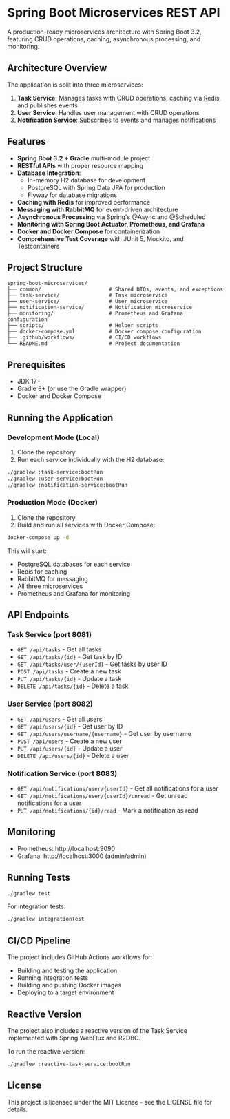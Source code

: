 # Spring Boot Microservices REST API

A production-ready microservices architecture with Spring Boot 3.2, featuring CRUD operations, caching, asynchronous processing, and monitoring.

## Architecture Overview

The application is split into three microservices:

1. **Task Service**: Manages tasks with CRUD operations, caching via Redis, and publishes events
2. **User Service**: Handles user management with CRUD operations
3. **Notification Service**: Subscribes to events and manages notifications

## Features

- **Spring Boot 3.2 + Gradle** multi-module project
- **RESTful APIs** with proper resource mapping
- **Database Integration**:
  - In-memory H2 database for development
  - PostgreSQL with Spring Data JPA for production
  - Flyway for database migrations
- **Caching with Redis** for improved performance
- **Messaging with RabbitMQ** for event-driven architecture
- **Asynchronous Processing** via Spring's @Async and @Scheduled
- **Monitoring with Spring Boot Actuator, Prometheus, and Grafana**
- **Docker and Docker Compose** for containerization
- **Comprehensive Test Coverage** with JUnit 5, Mockito, and Testcontainers

## Project Structure

```
spring-boot-microservices/
├── common/                      # Shared DTOs, events, and exceptions
├── task-service/                # Task microservice
├── user-service/                # User microservice
├── notification-service/        # Notification microservice
├── monitoring/                  # Prometheus and Grafana configuration
├── scripts/                     # Helper scripts
├── docker-compose.yml           # Docker compose configuration
├── .github/workflows/           # CI/CD workflows
└── README.md                    # Project documentation
```

## Prerequisites

- JDK 17+
- Gradle 8+ (or use the Gradle wrapper)
- Docker and Docker Compose

## Running the Application

### Development Mode (Local)

1. Clone the repository
2. Run each service individually with the H2 database:

```bash
./gradlew :task-service:bootRun
./gradlew :user-service:bootRun
./gradlew :notification-service:bootRun
```

### Production Mode (Docker)

1. Clone the repository
2. Build and run all services with Docker Compose:

```bash
docker-compose up -d
```

This will start:
- PostgreSQL databases for each service
- Redis for caching
- RabbitMQ for messaging
- All three microservices
- Prometheus and Grafana for monitoring

## API Endpoints

### Task Service (port 8081)

- `GET /api/tasks` - Get all tasks
- `GET /api/tasks/{id}` - Get task by ID
- `GET /api/tasks/user/{userId}` - Get tasks by user ID
- `POST /api/tasks` - Create a new task
- `PUT /api/tasks/{id}` - Update a task
- `DELETE /api/tasks/{id}` - Delete a task

### User Service (port 8082)

- `GET /api/users` - Get all users
- `GET /api/users/{id}` - Get user by ID
- `GET /api/users/username/{username}` - Get user by username
- `POST /api/users` - Create a new user
- `PUT /api/users/{id}` - Update a user
- `DELETE /api/users/{id}` - Delete a user

### Notification Service (port 8083)

- `GET /api/notifications/user/{userId}` - Get all notifications for a user
- `GET /api/notifications/user/{userId}/unread` - Get unread notifications for a user
- `PUT /api/notifications/{id}/read` - Mark a notification as read

## Monitoring

- Prometheus: http://localhost:9090
- Grafana: http://localhost:3000 (admin/admin)

## Running Tests

```bash
./gradlew test
```

For integration tests:

```bash
./gradlew integrationTest
```

## CI/CD Pipeline

The project includes GitHub Actions workflows for:
- Building and testing the application
- Running integration tests
- Building and pushing Docker images
- Deploying to a target environment

## Reactive Version

The project also includes a reactive version of the Task Service implemented with Spring WebFlux and R2DBC.

To run the reactive version:

```bash
./gradlew :reactive-task-service:bootRun
```

## License

This project is licensed under the MIT License - see the LICENSE file for details.
